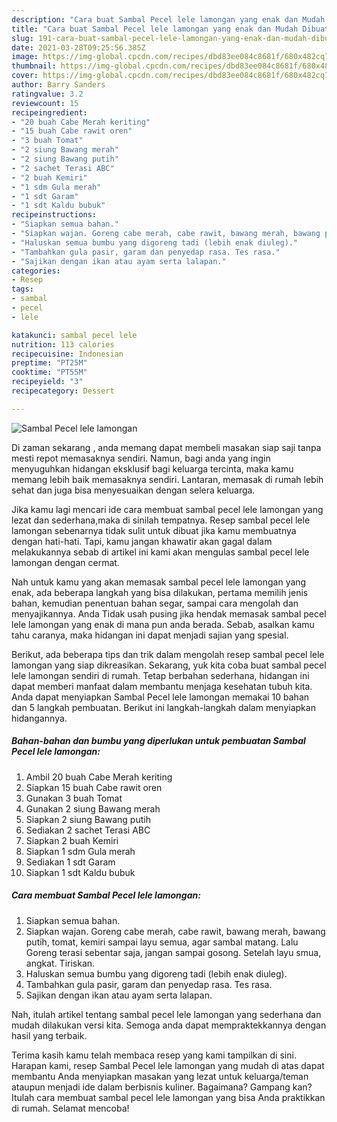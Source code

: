 ```yaml
---
description: "Cara buat Sambal Pecel lele lamongan yang enak dan Mudah Dibuat"
title: "Cara buat Sambal Pecel lele lamongan yang enak dan Mudah Dibuat"
slug: 191-cara-buat-sambal-pecel-lele-lamongan-yang-enak-dan-mudah-dibuat
date: 2021-03-28T09:25:56.385Z
image: https://img-global.cpcdn.com/recipes/dbd83ee084c8681f/680x482cq70/sambal-pecel-lele-lamongan-foto-resep-utama.jpg
thumbnail: https://img-global.cpcdn.com/recipes/dbd83ee084c8681f/680x482cq70/sambal-pecel-lele-lamongan-foto-resep-utama.jpg
cover: https://img-global.cpcdn.com/recipes/dbd83ee084c8681f/680x482cq70/sambal-pecel-lele-lamongan-foto-resep-utama.jpg
author: Barry Sanders
ratingvalue: 3.2
reviewcount: 15
recipeingredient:
- "20 buah Cabe Merah keriting"
- "15 buah Cabe rawit oren"
- "3 buah Tomat"
- "2 siung Bawang merah"
- "2 siung Bawang putih"
- "2 sachet Terasi ABC"
- "2 buah Kemiri"
- "1 sdm Gula merah"
- "1 sdt Garam"
- "1 sdt Kaldu bubuk"
recipeinstructions:
- "Siapkan semua bahan."
- "Siapkan wajan. Goreng cabe merah, cabe rawit, bawang merah, bawang putih, tomat, kemiri sampai layu semua, agar sambal matang. Lalu Goreng terasi sebentar saja, jangan sampai gosong. Setelah layu smua, angkat. Tiriskan."
- "Haluskan semua bumbu yang digoreng tadi (lebih enak diuleg)."
- "Tambahkan gula pasir, garam dan penyedap rasa. Tes rasa."
- "Sajikan dengan ikan atau ayam serta lalapan."
categories:
- Resep
tags:
- sambal
- pecel
- lele

katakunci: sambal pecel lele 
nutrition: 113 calories
recipecuisine: Indonesian
preptime: "PT25M"
cooktime: "PT55M"
recipeyield: "3"
recipecategory: Dessert

---
```



![Sambal Pecel lele lamongan](https://img-global.cpcdn.com/recipes/dbd83ee084c8681f/680x482cq70/sambal-pecel-lele-lamongan-foto-resep-utama.jpg)

Di zaman  sekarang , anda memang dapat membeli masakan siap saji tanpa mesti repot memasaknya sendiri. Namun, bagi anda yang ingin menyuguhkan hidangan eksklusif bagi keluarga tercinta, maka kamu memang lebih baik memasaknya sendiri. Lantaran, memasak di rumah lebih sehat dan juga bisa menyesuaikan dengan selera keluarga.

Jika kamu lagi mencari ide cara membuat sambal pecel lele lamongan yang lezat dan sederhana,maka di sinilah tempatnya. Resep sambal pecel lele lamongan  sebenarnya tidak sulit untuk dibuat jika kamu membuatnya dengan hati-hati. Tapi, kamu jangan khawatir akan gagal dalam melakukannya 
sebab di artikel ini kami akan mengulas sambal pecel lele lamongan dengan cermat.  



Nah untuk kamu yang akan memasak sambal pecel lele lamongan yang enak, ada beberapa langkah yang bisa dilakukan, pertama memilih jenis bahan, kemudian penentuan bahan segar, sampai cara mengolah dan menyajikannya. Anda Tidak usah pusing jika hendak memasak sambal pecel lele lamongan yang enak di mana pun anda berada. Sebab, asalkan kamu  tahu caranya, maka hidangan ini dapat menjadi sajian yang spesial.

Berikut, ada beberapa tips dan trik dalam mengolah resep sambal pecel lele lamongan yang siap dikreasikan. Sekarang, yuk kita coba buat sambal pecel lele lamongan sendiri di rumah. Tetap berbahan sederhana, hidangan ini dapat memberi manfaat dalam membantu menjaga kesehatan tubuh kita. Anda dapat menyiapkan Sambal Pecel lele lamongan memakai 10 bahan dan 5 langkah pembuatan. Berikut ini langkah-langkah dalam menyiapkan hidangannya.

<!--inarticleads1-->

##### Bahan-bahan dan bumbu yang diperlukan untuk pembuatan Sambal Pecel lele lamongan:

1. Ambil 20 buah Cabe Merah keriting
1. Siapkan 15 buah Cabe rawit oren
1. Gunakan 3 buah Tomat
1. Gunakan 2 siung Bawang merah
1. Siapkan 2 siung Bawang putih
1. Sediakan 2 sachet Terasi ABC
1. Siapkan 2 buah Kemiri
1. Siapkan 1 sdm Gula merah
1. Sediakan 1 sdt Garam
1. Siapkan 1 sdt Kaldu bubuk




<!--inarticleads2-->

##### Cara membuat Sambal Pecel lele lamongan:

1. Siapkan semua bahan.
1. Siapkan wajan. Goreng cabe merah, cabe rawit, bawang merah, bawang putih, tomat, kemiri sampai layu semua, agar sambal matang. Lalu Goreng terasi sebentar saja, jangan sampai gosong. Setelah layu smua, angkat. Tiriskan.
1. Haluskan semua bumbu yang digoreng tadi (lebih enak diuleg).
1. Tambahkan gula pasir, garam dan penyedap rasa. Tes rasa.
1. Sajikan dengan ikan atau ayam serta lalapan.




Nah, itulah artikel tentang  sambal pecel lele lamongan  yang sederhana dan mudah dilakukan versi kita. Semoga anda dapat mempraktekkannya dengan hasil yang terbaik. 

Terima kasih kamu telah membaca resep yang kami tampilkan di sini. Harapan kami, resep  Sambal Pecel lele lamongan yang mudah di atas dapat membantu Anda menyiapkan masakan yang lezat untuk keluarga/teman ataupun menjadi ide dalam berbisnis kuliner. Bagaimana? Gampang kan? Itulah cara membuat sambal pecel lele lamongan yang bisa Anda praktikkan di rumah. Selamat mencoba!

